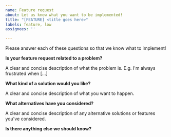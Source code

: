 ```yaml
---
name: Feature request
about: Let us know what you want to be implemented!
title: "[FEATURE] <title goes here>"
labels: feature, low
assignees: ''

---
```


Please answer each of these questions so that we know what to implement!

**Is your feature request related to a problem?**

A clear and concise description of what the problem is. E.g. I'm always frustrated when [...]

**What kind of a solution would you like?**

A clear and concise description of what you want to happen.

**What alternatives have you considered?**

A clear and concise description of any alternative solutions or features you've considered.

**Is there anything else we should know?**
